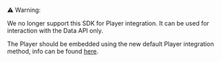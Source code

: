 ⚠️ Warning:

We no longer support this SDK for Player integration. It can be used for
interaction with the Data API only.

The Player should be embedded using the new default Player integration method,
info can be found [here](https://developer.dailymotion.com/player/#embed-website).
